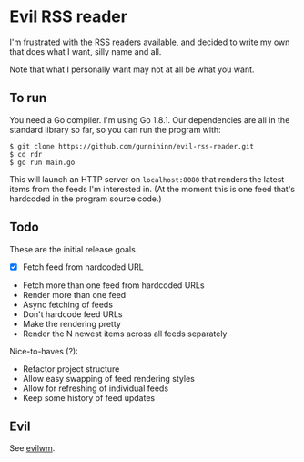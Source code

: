 # Evil RSS reader

I'm frustrated with the RSS readers available, and decided to write my own that
does what I want, silly name and all.

Note that what I personally want may not at all be what you want.

## To run

You need a Go compiler. I'm using Go 1.8.1. Our dependencies are all in the
standard library so far, so you can run the program with:

    $ git clone https://github.com/gunnihinn/evil-rss-reader.git
    $ cd rdr
    $ go run main.go

This will launch an HTTP server on `localhost:8080` that renders the latest
items from the feeds I'm interested in. (At the moment this is one feed that's
hardcoded in the program source code.)

## Todo

These are the initial release goals.

- [x] Fetch feed from hardcoded URL
- Fetch more than one feed from hardcoded URLs
- Render more than one feed
- Async fetching of feeds
- Don't hardcode feed URLs
- Make the rendering pretty
- Render the N newest items across all feeds separately

Nice-to-haves (?):

- Refactor project structure
- Allow easy swapping of feed rendering styles
- Allow for refreshing of individual feeds
- Keep some history of feed updates

## Evil

See [evilwm](http://www.6809.org.uk/evilwm/).
